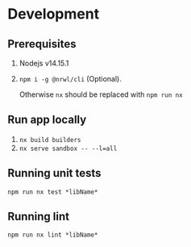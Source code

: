 # Development

## Prerequisites

1. Nodejs v14.15.1
2. `npm i -g @nrwl/cli` (Optional).

   Otherwise `nx` should be replaced with `npm run nx`

## Run app locally

1. `nx build builders`
2. `nx serve sandbox -- --l=all`

## Running unit tests

`npm run nx test *libName*`

## Running lint

`npm run nx lint *libName*`